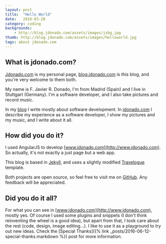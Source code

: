 ```yaml
---
layout: post
title:  "Hello World"
date:   2016-03-28 
category: coding 
backgrounds:
    - http://blog.jdonado.com/assets/images/jsbg.jpg
thumb: http://blog.jdonado.com/assets/images/helloworld.jpg
tags: about jdonado.com
---
```


## What is jdonado.com? 

[Jdonado.com](http://www.jdonado.com) is my personal page, [blog.jdonado.com](http://blog.jdonado.com) is this blog, and you're very welcome to them both.

My name is F. Javier R. Donado, I'm from Madrid (Spain) and I live in Stuttgart (Germany). I'm a software developer, and I also take pictures and record music.

In my [blog](http://blog.jdonado.com) I write mostly about software development. In [jdonado.com](http://www.jdonado.com) I describe my experience as a software developer, I show my pictures and my music, and I write about it all.

## How did you do it?

I used AngularJS to develop [www.jdonado.com](http://www.jdonado.com). So actually, it's not exactly a just page but a web app.

This blog is based in [Jekyll](https://jekyllrb.com/), and uses a slightly modified [Travelogue](https://github.com/SalGnt/Travelogue) template.

Both projects are open source, so feel free to visit me on [GitHub](https://github.com/fjrd84). Any feedback will be appreciated.

## Did you do it all?

For what you can see in [www.jdonado.com](http://www.jdonado.com), mostly yes. Of course I used some plugins and snippets (I don't think reinventing the wheel is a good idea), but apart from that, I took care about the rest (code, design, image editing...). I like to use it as a playground to try out new ideas. Check the [Special Thanks]({% link _posts/2016-06-12-special-thanks.markdown %}) post for more information.

